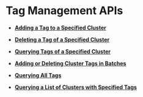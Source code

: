 # Tag Management APIs<a name="EN-US_TOPIC_0172486211"></a>

-   **[Adding a Tag to a Specified Cluster](adding-a-tag-to-a-specified-cluster.md)**  

-   **[Deleting a Tag of a Specified Cluster](deleting-a-tag-of-a-specified-cluster.md)**  

-   **[Querying Tags of a Specified Cluster](querying-tags-of-a-specified-cluster.md)**  

-   **[Adding or Deleting Cluster Tags in Batches](adding-or-deleting-cluster-tags-in-batches.md)**  

-   **[Querying All Tags](querying-all-tags.md)**  

-   **[Querying a List of Clusters with Specified Tags](querying-a-list-of-clusters-with-specified-tags.md)**  


